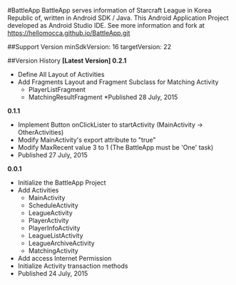 #BattleApp
BattleApp serves information of Starcraft League in Korea Republic of, written in Android SDK / Java. This Android Application Project developed as Android Studio IDE.
See more information and fork at https://hellomocca.github.io/BattleApp.git

##Support Version
minSdkVersion: 16
targetVersion: 22


##Version History
__[Latest Version] 0.2.1__
* Define All Layout of Activities
* Add Fragments Layout and Fragment Subclass for Matching Activity
  * PlayerListFragment
  * MatchingResultFragment
*Published 28 July, 2015

__0.1.1__
* Implement Button onClickLister to startActivity (MainActivity -> OtherActivities)
* Modify MainActivity's export attribute to "true"
* Modify MaxRecent value 3 to 1 (The BattleApp must be 'One' task)
* Published 27 July, 2015

__0.0.1__
* Initialize the BattleApp Project
* Add Activities
  * MainActivity
  * ScheduleActivity
  * LeagueActivity
  * PlayerActivity
  * PlayerInfoActivity
  * LeagueListActivity
  * LeagueArchiveActivity
  * MatchingActivity
* Add access Internet Permission
* Initialize Activity transaction methods
* Published 24 July, 2015

